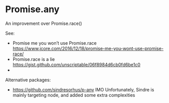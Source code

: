 # Promise.any

An improvement over Promise.race()

See:
* Promise me you won’t use Promise.race https://www.jcore.com/2016/12/18/promise-me-you-wont-use-promise-race/
* Promise.race is a lie https://gist.github.com/unscriptable/06f8984d6cb0fd6be1c0
* 

Alternative packages:
* https://github.com/sindresorhus/p-any IMO Unfortunately, Sindre is mainly targeting node, and added some extra complexities
